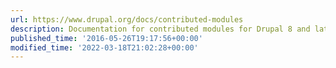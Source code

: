 ```yaml
---
url: https://www.drupal.org/docs/contributed-modules
description: Documentation for contributed modules for Drupal 8 and later versions. See the list of contributed modules for Drupal, ranked by number of actively installed instances. See &quot;Creating custom modules&quot; for developer info. There is also a Comparison of Contributed Modules section, which may help you decide which module to select, among a group of modules with related functionality
published_time: '2016-05-26T19:17:56+00:00'
modified_time: '2022-03-18T21:02:28+00:00'
---
```

